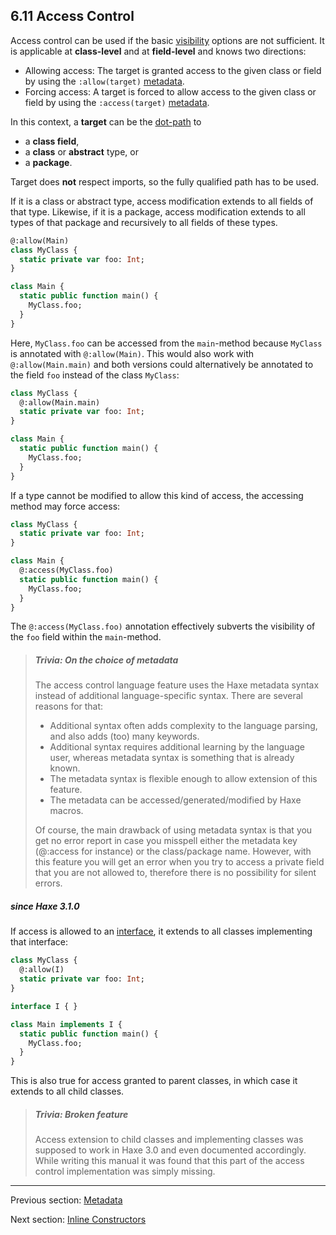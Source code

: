 ## 6.11 Access Control

Access control can be used if the basic [visibility](class-field-visibility.md) options are not sufficient. It is applicable at **class-level** and at **field-level** and knows two directions:

* Allowing access: The target is granted access to the given class or field by using the `:allow(target)` [metadata](lf-metadata.md).
* Forcing access: A target is forced to allow access to the given class or field by using the `:access(target)` [metadata](lf-metadata.md).

In this context, a **target** can be the [dot-path](dictionary.md#define-type-path) to

* a **class field**,
* a **class** or **abstract** type, or
* a **package**.

Target does **not** respect imports, so the fully qualified path has to be used.

If it is a class or abstract type, access modification extends to all fields of that type. Likewise, if it is a package, access modification extends to all types of that package and recursively to all fields of these types.

```haxe
@:allow(Main)
class MyClass {
  static private var foo: Int;
}

class Main {
  static public function main() {
    MyClass.foo;
  }
}
```

Here, `MyClass.foo` can be accessed from the `main`-method because `MyClass` is annotated with `@:allow(Main)`. This would also work with `@:allow(Main.main)` and both versions could alternatively be annotated to the field `foo` instead of the class `MyClass`:

```haxe
class MyClass {
  @:allow(Main.main)
  static private var foo: Int;
}

class Main {
  static public function main() {
    MyClass.foo;
  }
}
```

If a type cannot be modified to allow this kind of access, the accessing method may force access:

```haxe
class MyClass {
  static private var foo: Int;
}

class Main {
  @:access(MyClass.foo)
  static public function main() {
    MyClass.foo;
  }
}
```

The `@:access(MyClass.foo)` annotation effectively subverts the visibility of the `foo` field within the `main`-method. 

> ##### Trivia: On the choice of metadata
>
> The access control language feature uses the Haxe metadata syntax instead of additional language-specific syntax. There are several reasons for that:
> 
> 
> * Additional syntax often adds complexity to the language parsing, and also adds (too) many keywords.
> * Additional syntax requires additional learning by the language user, whereas metadata syntax is something that is already known.
> * The metadata syntax is flexible enough to allow extension of this feature.
> * The metadata can be accessed/generated/modified by Haxe macros.
> 
> Of course, the main drawback of using metadata syntax is that you get no error report in case you misspell either the metadata key (@:access for instance) or the class/package name. However, with this feature you will get an error when you try to access a private field that you are not allowed to, therefore there is no possibility for silent errors.

##### since Haxe 3.1.0

If access is allowed to an [interface](types-interfaces.md), it extends to all classes implementing that interface:

```haxe
class MyClass {
  @:allow(I)
  static private var foo: Int;
}

interface I { }

class Main implements I {
  static public function main() {
    MyClass.foo;
  }
}
```

This is also true for access granted to parent classes, in which case it extends to all child classes.

> ##### Trivia: Broken feature
>
> Access extension to child classes and implementing classes was supposed to work in Haxe 3.0 and even documented accordingly. While writing this manual it was found that this part of the access control implementation was simply missing.

---

Previous section: [Metadata](lf-metadata.md)

Next section: [Inline Constructors](lf-inline-constructor.md)